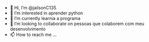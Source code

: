 - 👋 Hi, I’m @jailsonC135
- 👀 I’m interested in  aprender python
- 🌱 I’m currently learnia a programa
- 💞️ I’m looking to collaborate on  pessoas que colaborem com meu desenvolvimento
- 📫 How to reach me ...

<!---
jailsonC135/jailsonC135 is a ✨ special ✨ repository because its `README.md` (this file) appears on your GitHub profile.
You can click the Preview link to take a look at your changes.
--->
